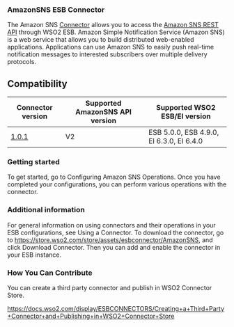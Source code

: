 ### AmazonSNS ESB Connector

The Amazon SNS [Connector](https://docs.wso2.com/display/EI640/Working+with+Connectors) allows you to access the [Amazon SNS REST API](https://docs.aws.amazon.com/sns/latest/api/Welcome.html) through WSO2 ESB. Amazon Simple Notification Service (Amazon SNS) is a web service that allows you to build distributed web-enabled applications. Applications can use Amazon SNS to easily push real-time notification messages to interested subscribers over multiple delivery protocols. 

## Compatibility

| Connector version | Supported AmazonSNS API version | Supported WSO2 ESB/EI version |
| ------------- | ------------- | ------------- |
| [1.0.1](https://github.com/wso2-extensions/esb-connector-zendesk/tree/org.wso2.carbon.connector.zendesk-1.0.2) | V2 | ESB 5.0.0, ESB 4.9.0, EI 6.3.0, EI 6.4.0    |

### Getting started 
To get started, go to Configuring Amazon SNS Operations. Once you have completed your configurations, you can perform various operations with the connector.

### Additional information

For general information on using connectors and their operations in your ESB configurations, see Using a Connector. To download the connector, go to https://store.wso2.com/store/assets/esbconnector/AmazonSNS, and click Download Connector. Then you can add and enable the connector in your ESB instance.

 
### How You Can Contribute
You can create a third party connector and publish in WSO2 Connector Store.

https://docs.wso2.com/display/ESBCONNECTORS/Creating+a+Third+Party+Connector+and+Publishing+in+WSO2+Connector+Store
